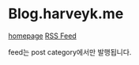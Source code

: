 # Blog.harveyk.me

[homepage](http://blog.harveyk.me)
[RSS Feed](http://blog.harveyk.me/feed.xml)

feed는 post category에서만 발행됩니다.

